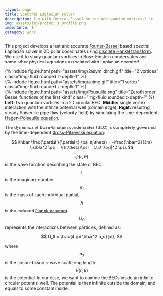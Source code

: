 ```yaml
---
layout: page
title: Spectral Laplacian solver
description: fun with Fourier-Bessel series and quantum vortices! :>
img: assets/img/project_1_profile.png
importance: 1
category: work
---
```

This project develops a fast and accurate [Fourier-Bessel](https://en.wikipedia.org/wiki/Fourier%E2%80%93Bessel_series) based spectral Laplacian solver in 2D polar coordinates using [discrete Hankel transform](https://www.intechopen.com/chapters/65719). We use it to study quantum vortices in Bose-Einstein condensates and some other physical equations associated with Laplacian operator!

<div class="row">
    <div class="col-sm mt-3 mt-md-0">
        {% include figure.html path="assets/img/2asym_dirich.gif" title="2 vortices" class="img-fluid rounded z-depth-1" %}
    </div>
    <div class="col-sm mt-3 mt-md-0">
        {% include figure.html path="assets/img/anime.gif" title="1 vortex" class="img-fluid rounded z-depth-1" %}
    </div>
    <div class="col-sm mt-3 mt-md-0">
        {% include figure.html path="assets/img/Pousuille.png" title="Zeroth order Bessel functions of the first kind" class="img-fluid rounded z-depth-1" %}
    </div>
</div>
<div class="caption">
    <b>Left:</b> two quantum vortices in a 2D circular BEC. <b>Middle:</b> single vortex interaction with the infinite potential well (domain edge). <b>Right:</b> resulting steady Poiseuille pipe flow (velocity field) by simulating the time-dependent <a href='https://en.wikipedia.org/wiki/Hagen%E2%80%93Poiseuille_equation'>Hagen–Poiseuille equation</a>.
</div>

The dynamics of Bose-Einstein condensates (BEC) is completely governed by the time-dependent [Gross-Pitaevskii equation](https://en.wikipedia.org/wiki/Gross%E2%80%93Pitaevskii_equation):

$$
i\hbar \frac{\partial }{\partial t} \psi (r,\theta) =  -\frac{\hbar^2}{2m} \nabla^2 \psi + V(r,\theta)\psi + U_0 |\psi|^2 \psi.
$$

$$ \psi (r,\theta) $$ is the wave function describing the state of BEC. $$ i $$ is the imaginary number, $$ m $$ is the mass of each individual partial, $$ \hbar $$ is the reduced [Planck constant](https://en.wikipedia.org/wiki/Planck_constant). $$ U_0 $$ represents the interactions between particles, defined as:

$$
U_0 = \frac{4 \pi \hbar^2 a_s}{m},
$$

where $$ a_s $$ is the boson–boson <i>s</i>-wave scattering length. $$ V(r,\theta) $$ is the potential. In our case, we want to confine the BECs inside an infinite circular potential well. The potential is then infinite outside the domain, and equals to some constant inside.